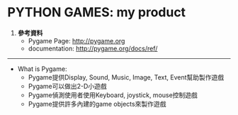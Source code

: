 # PYTHON GAMES: my product

1. **參考資料**
   * Pygame Page: http://pygame.org
   * documentation: http://pygame.org/docs/ref/
------

* What is Pygame:
  * Pygame提供Display, Sound, Music, Image, Text, Event幫助製作遊戲
  * Pygame可以做出2-D小遊戲
  * Pygame偵測使用者使用Keyboard, joystick, mouse控制遊戲
  * Pygame提供許多內建的game objects來製作遊戲
